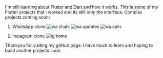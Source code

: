 I'm still learning about Flutter and Dart and how it works. This is some of my Flutter projects that i worked and its still only the interface. Complex projects coming soon!
1. WhatsApp clone
![wa chats](https://github.com/user-attachments/assets/bc90fbba-9302-4ad1-92b4-928a566bd522)
![wa updates](https://github.com/user-attachments/assets/148ccdcb-a46e-4871-b1e6-cfd8b5bec9ec)
![wa calls](https://github.com/user-attachments/assets/9ca6dee5-6e77-489d-a32d-4209a55192ac)

2. Instagram clone
![ig home](https://github.com/user-attachments/assets/fe9f3f5c-2eb6-4302-86c8-e72aac6f4300)

Thankyou for visiting my gitHub page. I have much to learn and hoping to build another projects soon. 
